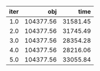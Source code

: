 |  iter |         obj |       time |
| -----:| -----------:| ----------:|
| $1.0$ | $104377.56$ | $31581.45$ |
| $2.0$ | $104377.56$ | $31745.49$ |
| $3.0$ | $104377.56$ | $28354.28$ |
| $4.0$ | $104377.56$ | $28216.06$ |
| $5.0$ | $104377.56$ | $33055.84$ |

